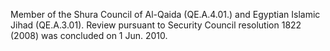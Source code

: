  Member of the Shura Council of Al-Qaida (QE.A.4.01.) and Egyptian Islamic
Jihad (QE.A.3.01). Review pursuant to Security Council resolution 1822 (2008)
was concluded on 1 Jun. 2010. 
